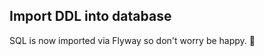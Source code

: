 Import DDL into database
------------------------

SQL is now imported via Flyway so don't worry be happy.
